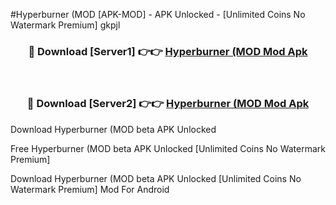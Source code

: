 #Hyperburner (MOD [APK-MOD] - APK Unlocked - [Unlimited Coins No Watermark Premium] gkpjl



<div align="center">

<h3>🔴 Download [Server1] 👉👉 <a href="https://momento.my/?title=Hyperburner_(MOD">Hyperburner (MOD Mod Apk</a></h3><br>

<h3>🔴 Download [Server2] 👉👉 <a href="https://momento.my/?title=Hyperburner_(MOD">Hyperburner (MOD Mod Apk</a></h3>
</div>



Download Hyperburner (MOD beta APK Unlocked

Free Hyperburner (MOD beta APK Unlocked [Unlimited Coins No Watermark Premium]

Download Hyperburner (MOD beta APK Unlocked [Unlimited Coins No Watermark Premium] Mod For Android
